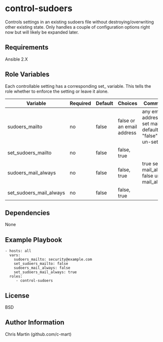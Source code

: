 control-sudoers
=========

Controls settings in an existing sudoers file without destroying/overwriting other existing state. Only handles a couple of configuration options right now but will likely be expanded later.

Requirements
------------

Ansible 2.X

Role Variables
--------------

Each controllable setting has a corresponding set_ variable. This tells the role whether to enforce the setting or leave it alone.

| Variable                | Required | Default | Choices                   | Comments                                                          |
|-------------------------|----------|---------|---------------------------|-------------------------------------------------------------------|
| sudoers_mailto          | no       | false   | false or an email address | any email address will set mailto default, "false" will un-set it |
| set_sudoers_mailto      | no       | false   | false, true               |                                                                   |
| sudoers_mail_always     | no       | false   | false, true               | true sets mail_always, false unsets mail_always                   |
| set_sudoers_mail_always | no       | false   | false, true               |                                                                   |

Dependencies
------------

None

Example Playbook
----------------

    - hosts: all
      vars:
        sudoers_mailto: security@example.com
        set_sudoers_mailto: false
        sudoers_mail_always: false
        set_sudoers_mail_always: true
      roles:
         - control-sudoers

License
-------

BSD

Author Information
------------------

Chris Martin (github.com/c-mart)

